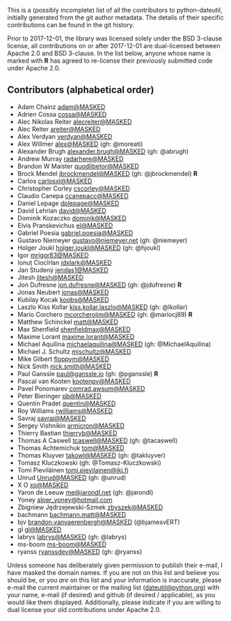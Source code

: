 This is a (possibly incomplete) list of all the contributors to python-dateutil,
initially generated from the git author metadata. The details of their specific
contributions can be found in the git history.

Prior to 2017-12-01, the library was licensed solely under the BSD 3-clause
license, all contributions on or after 2017-12-01 are dual-licensed between
Apache 2.0 and BSD 3-clause. In the list below, anyone whose name is marked with
**R** has agreed to re-license their previously submitted code under Apache 2.0.

## Contributors (alphabetical order)

- Adam Chainz <adam@MASKED>
- Adrien Cossa <cossa@MASKED>
- Alec Nikolas Reiter <alecreiter@MASKED>
- Alec Reiter <areiter@MASKED>
- Alex Verdyan <verdyan@MASKED>
- Alex Willmer <alex@MASKED> (gh: @moreati)
- Alexander Brugh <alexander.brugh@MASKED> (gh: @abrugh)
- Andrew Murray <radarhere@MASKED>
- Brandon W Maister <quodlibetor@MASKED>
- Brock Mendel <jbrockmendel@MASKED> (gh: @jbrockmendel) **R**
- Carlos <carlosxl@MASKED>
- Christopher Corley <cscorley@MASKED>
- Claudio Canepa <ccanepacc@MASKED>
- Daniel Lepage <dplepage@MASKED>
- David Lehrian <david@MASKED>
- Dominik Kozaczko <dominik@MASKED>
- Elvis Pranskevichus <el@MASKED>
- Gabriel Poesia <gabriel.poesia@MASKED>
- Gustavo Niemeyer <gustavo@niemeyer.net> (gh: @niemeyer)
- Holger Joukl <holger.joukl@MASKED> (gh: @hjoukl)
- Igor <mrigor83@MASKED>
- Ionuț Ciocîrlan <jdxlark@MASKED>
- Jan Studený <jendas1@MASKED>
- Jitesh <jitesh@MASKED>
- Jon Dufresne <jon.dufresne@MASKED> (gh: @jdufresne) **R**
- Jonas Neubert <jonas@MASKED>
- Kubilay Kocak <koobs@MASKED>
- Laszlo Kiss Kollar <kiss.kollar.laszlo@MASKED> (gh: @lkollar)
- Mario Corchero <mcorcherojim@MASKED> (gh: @mariocj89) **R**
- Matthew Schinckel <matt@MASKED>
- Max Shenfield <shenfieldmax@MASKED>
- Maxime Lorant <maxime.lorant@MASKED>
- Michael Aquilina <michaelaquilina@MASKED> (gh: @MichaelAquilina)
- Michael J. Schultz <mjschultz@MASKED>
- Mike Gilbert <floppym@MASKED>
- Nick Smith <nick.smith@MASKED>
- Paul Ganssle <paul@ganssle.io> (gh: @pganssle) **R**
- Pascal van Kooten <kootenpv@MASKED>
- Pavel Ponomarev <comrad.awsum@MASKED>
- Peter Bieringer <pb@MASKED>
- Quentin Pradet <quentin@MASKED>
- Roy Williams <rwilliams@MASKED>
- Savraj <savraj@MASKED>
- Sergey Vishnikin <armicron@MASKED>
- Thierry Bastian <thierryb@MASKED>
- Thomas A Caswell <tcaswell@MASKED> (gh: @tacaswell)
- Thomas Achtemichuk <tom@MASKED>
- Thomas Kluyver <takowl@MASKED> (gh: @takluyver)
- Tomasz Kluczkowski (gh: @Tomasz-Kluczkowski)
- Tomi Pieviläinen <tomi.pievilainen@iki.fi>
- Unrud <Unrud@MASKED> (gh: @unrud)
- X O <xo@MASKED>
- Yaron de Leeuw <me@jarondl.net> (gh: @jarondl)
- Yoney <alper_yoney@hotmail.com>
- Zbigniew Jędrzejewski-Szmek <zbyszek@MASKED>
- bachmann <bachmann.matt@MASKED>
- bjv <brandon.vanvaerenbergh@MASKED> (@bjamesvERT)
- gl <gl@MASKED>
- labrys <labrys@MASKED> (gh: @labrys)
- ms-boom <ms-boom@MASKED>
- ryanss <ryanssdev@MASKED> (gh: @ryanss)

Unless someone has deliberately given permission to publish their e-mail, I have masked the domain names. If you are not on this list and believe you should be, or you *are* on this list and your information is inaccurate, please e-mail the current maintainer or the mailing list (dateutil@python.org) with your name, e-mail (if desired) and github (if desired / applicable), as you would like them displayed. Additionally, please indicate if you are willing to dual license your old contributions under Apache 2.0.
